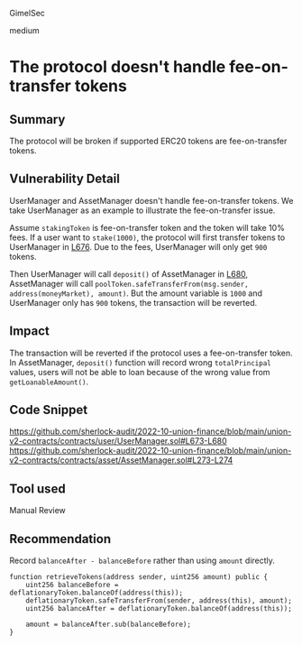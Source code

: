 GimelSec

medium

# The protocol doesn't handle fee-on-transfer tokens

## Summary

The protocol will be broken if supported ERC20 tokens are fee-on-transfer tokens.

## Vulnerability Detail

UserManager and AssetManager doesn't handle fee-on-transfer tokens. We take UserManager as an example to illustrate the fee-on-transfer issue.

Assume `stakingToken` is fee-on-transfer token and the token will take 10% fees. If a user want to `stake(1000)`, the protocol will first transfer tokens to UserManager in [L676](https://github.com/sherlock-audit/2022-10-union-finance/blob/main/union-v2-contracts/contracts/user/UserManager.sol#L676). Due to the fees, UserManager will only get `900` tokens.

Then UserManager will call `deposit()` of AssetManager in [L680](https://github.com/sherlock-audit/2022-10-union-finance/blob/main/union-v2-contracts/contracts/user/UserManager.sol#L680), AssetManager will call `poolToken.safeTransferFrom(msg.sender, address(moneyMarket), amount)`. But the amount variable is `1000` and UserManager only has `900` tokens, the transaction will be reverted.

## Impact

The transaction will be reverted if the protocol uses a fee-on-transfer token.
In AssetManager, `deposit()` function will record wrong `totalPrincipal` values, users will not be able to loan because of the wrong value from `getLoanableAmount()`.

## Code Snippet

https://github.com/sherlock-audit/2022-10-union-finance/blob/main/union-v2-contracts/contracts/user/UserManager.sol#L673-L680
https://github.com/sherlock-audit/2022-10-union-finance/blob/main/union-v2-contracts/contracts/asset/AssetManager.sol#L273-L274

## Tool used

Manual Review

## Recommendation

Record `balanceAfter - balanceBefore` rather than using `amount` directly.

```solidity
function retrieveTokens(address sender, uint256 amount) public {
    uint256 balanceBefore = deflationaryToken.balanceOf(address(this));
    deflationaryToken.safeTransferFrom(sender, address(this), amount);
    uint256 balanceAfter = deflationaryToken.balanceOf(address(this));

    amount = balanceAfter.sub(balanceBefore);
}
```

